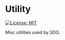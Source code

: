 # Utility

[![License: MIT](https://img.shields.io/badge/License-MIT-yellow.svg)](https://opensource.org/licenses/MIT)

Misc utilities used by SDG.

